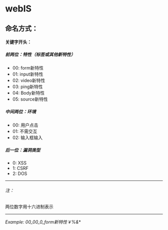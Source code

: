 webIS
=====

命名方式：
-----

#### 关键字开头：

##### 前两位：特性（标签或其他新特性）

* 00: form新特性
* 01: input新特性
* 02: video新特性
* 03: ping新特性
* 04: Body新特性
* 05: source新特性

##### 中间两位：环境

* 00: 用户点击
* 01: 不需交互
* 02: 输入框输入

##### 后一位：漏洞类型

* 0: XSS
* 1: CSRF
* 2: DOS

-----

###### 注：

两位数字用十六进制表示

------

*Example: 00_00_0_form新特性￥%&**





